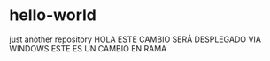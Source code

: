 # hello-world
just another repository
HOLA ESTE CAMBIO SERÁ DESPLEGADO VIA WINDOWS
ESTE ES UN CAMBIO EN RAMA
